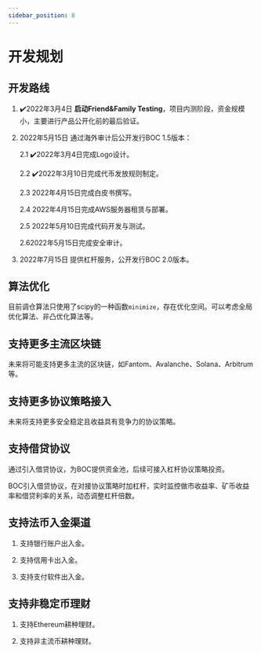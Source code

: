 ```yaml
---
sidebar_position: 8
---
```


# 开发规划

## 开发路线


1. ✔️2022年3月4日 **启动Friend&Family Testing**，项目内测阶段，资金规模小，主要进行产品公开化前的最后验证。

2. 2022年5月15日 通过海外审计后公开发行BOC 1.5版本：

   2.1 ✔️2022年3月4日完成Logo设计。
   
   2.2 ✔️2022年3月10日完成代币发放规则制定。

   2.3 2022年4月15日完成白皮书撰写。

   2.4 2022年4月15日完成AWS服务器租赁与部署。

   2.5 2022年5月10日完成代码开发与测试。

   2.62022年5月15日完成安全审计。

3. 2022年7月15日 提供杠杆服务，公开发行BOC 2.0版本。


## 算法优化

目前调仓算法只使用了scipy的一种函数`minimize`，存在优化空间。可以考虑全局优化算法、非凸优化算法等。

## 支持更多主流区块链

未来将可能支持更多主流的区块链，如Fantom、Avalanche、Solana、Arbitrum等。

## 支持更多协议策略接入

未来将支持更多安全稳定且收益具有竞争力的协议策略。

## 支持借贷协议

通过引入借贷协议，为BOC提供资金池，后续可接入杠杆协议策略投资。

BOC引入借贷协议，在对接协议策略时加杠杆，实时监控做市收益率、矿币收益率和借贷利率的关系，动态调整杠杆倍数。

## 支持法币入金渠道

1. 支持银行账户出入金。

2. 支持信用卡出入金。

3. 支持支付软件出入金。

## 支持非稳定币理财

1. 支持Ethereum耕种理财。

2. 支持非主流币耕种理财。

